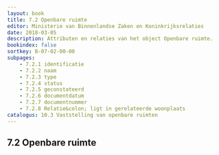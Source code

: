 ```yaml
---
layout: book
title: 7.2 Openbare ruimte
editor: Ministerie van Binnenlandse Zaken en Koninkrijksrelaties
date: 2018-03-05
description: Attributen en relaties van het object Openbare ruimte.
bookindex: false
sortkey: B-07-02-00-00
subpages:
    - 7.2.1 identificatie
    - 7.2.2 naam
    - 7.2.3 type
    - 7.2.4 status
    - 7.2.5 geconstateerd
    - 7.2.6 documentdatum
    - 7.2.7 documentnummer
    - 7.2.8 Relatie&colon; ligt in gerelateerde woonplaats
catalogus: 10.3 Vaststelling van openbare ruimten
---
```


## 7.2 Openbare ruimte

